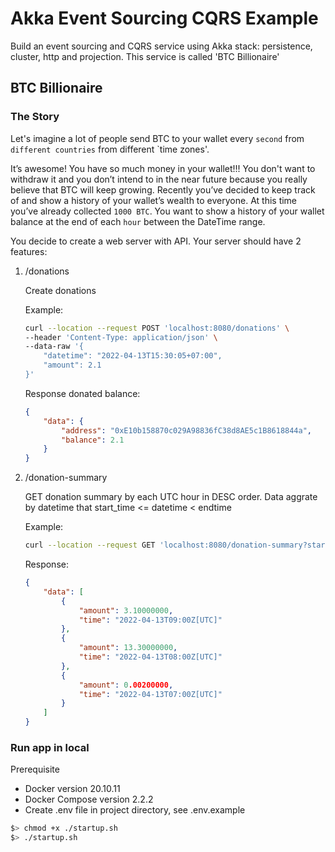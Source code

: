 # Akka Event Sourcing CQRS Example

Build an event sourcing and CQRS service using Akka stack: persistence, cluster, http and projection. This service is called 'BTC Billionaire'

## BTC Billionaire

### The Story

Let's imagine a lot of people send BTC to your wallet every `second` from `different
countries` from different `time zones'.

It’s awesome! You have so much money in your wallet!!! You don't want to withdraw it and you don’t intend
to in the near future because you really believe that BTC will keep growing. Recently you’ve decided to
keep track of and show a history of your wallet’s wealth to everyone.
At this time you’ve already collected `1000 BTC`. You want to show a history of your wallet balance at
the end of each `hour` between the DateTime range.

You decide to create a web server with API. Your server should have 2 features:

1. /donations

    Create donations

    Example:

    ```bash
    curl --location --request POST 'localhost:8080/donations' \
    --header 'Content-Type: application/json' \
    --data-raw '{
        "datetime": "2022-04-13T15:30:05+07:00",
        "amount": 2.1
    }'
    ```

    Response donated balance:

    ```json
    {
        "data": {
            "address": "0xE10b158870c029A98836fC38d8AE5c1B8618844a",
            "balance": 2.1
        }
    }
    ```

2. /donation-summary

    GET donation summary by each UTC hour in DESC order. Data aggrate by datetime that start_time <= datetime < endtime

    Example:

    ```bash
    curl --location --request GET 'localhost:8080/donation-summary?start_time=2022-04-13T14%3A20%3A22.401643%2B07%3A00&end_time=2022-04-13T16%3A20%3A43.031847%2B07%3A00'
    ```

    Response:

    ```json
    {
        "data": [
            {
                "amount": 3.10000000,
                "time": "2022-04-13T09:00Z[UTC]"
            },
            {
                "amount": 13.30000000,
                "time": "2022-04-13T08:00Z[UTC]"
            },
            {
                "amount": 0.00200000,
                "time": "2022-04-13T07:00Z[UTC]"
            }
        ]
    }
    ```

### Run app in local

Prerequisite

- Docker version 20.10.11
- Docker Compose version 2.2.2
- Create .env file in project directory, see .env.example

```bash
$> chmod +x ./startup.sh
$> ./startup.sh
```

